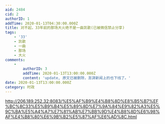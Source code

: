 ```yaml
---
aid: 2484
cid: 2
authorID: 1
addTime: 2020-01-13T04:30:00.000Z
title: 对不起，33年前的那场大火绝不是一曲凯歌(已被微信禁止分享)
tags:
    - '33'
    - 凯歌
    - 一曲
    - 那场
    - 大火
comments:
    -
        authorID: 3
        addTime: 2020-01-13T13:00:00.000Z
        content: 'update, 原文已被删除，澎湃新闻上的也下线了。'
date: 2020-01-13T13:00:00.000Z
category: 时政
---
```


http://206.189.252.32:8083/%E5%AF%B9%E4%B8%8D%E8%B5%B7%EF%BC%8C33%E5%B9%B4%E5%89%8D%E7%9A%84%E9%82%A3%E5%9C%BA%E5%A4%A7%E7%81%AB%E7%BB%9D%E4%B8%8D%E6%98%AF%E4%B8%80%E6%9B%B2%E5%87%AF%E6%AD%8C.html
